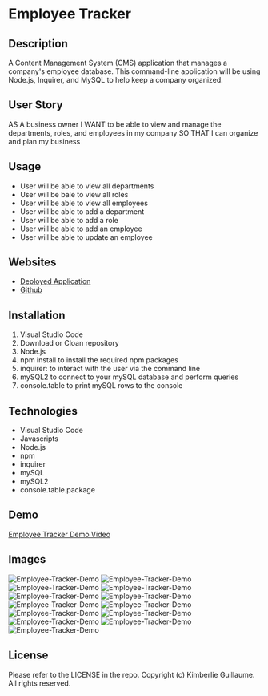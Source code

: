 # Employee Tracker

## Description

A Content Management System (CMS) application that manages a company's employee database. This command-line application will be using Node.js, Inquirer, and MySQL to help keep a company organized. 

## User Story

AS A business owner
I WANT to be able to view and manage the departments, roles, and employees in my company
SO THAT I can organize and plan my business

## Usage

- User will be able to view all departments
- User will be bale to view all roles
- User will be able to view all employees 
- User will be able to add a department
- User will be able to add a role
- User will be able to add an employee 
- User will be able to update an employee

## Websites 

- [Deployed Application](https://kimberlie901.github.io/my_Employees/)
- [Github](https://github.com/kimberlie901/my_Employees)

## Installation

1. Visual Studio Code
2. Download or Cloan repository
3. Node.js
4. npm install to install the required npm packages 
5. inquirer: to interact with the user via the command line
6. mySQL2 to connect to your mySQL database and perform queries
7. console.table to print mySQL rows to the console


## Technologies

- Visual Studio Code
- Javascripts
- Node.js
- npm 
- inquirer 
- mySQL
- mySQL2 
- console.table.package

## Demo

[Employee Tracker Demo Video](https://drive.google.com/file/d/1B821X4w4eRJgM2RV11XFziHQv014u5JI/view?usp=sharing)

## Images

![Employee-Tracker-Demo](assets/view%20all%20departments.png)
![Employee-Tracker-Demo](assets/departments.png)
![Employee-Tracker-Demo](assets/view%20all%20roles.png)
![Employee-Tracker-Demo](assets/roles.png)
![Employee-Tracker-Demo](assets/view%20all%20employees.png)
![Employee-Tracker-Demo](assets/all%20employees.png)
![Employee-Tracker-Demo](assets/add%20a%20department.png)
![Employee-Tracker-Demo](assets/department%20added.png)
![Employee-Tracker-Demo](assets/add%20a%20role.png)
![Employee-Tracker-Demo](assets/ux%20designer%20added.png)
![Employee-Tracker-Demo](assets/ux%20designer%20in%20role.png)
![Employee-Tracker-Demo](assets/add%20employee.png)
![Employee-Tracker-Demo](assets/employee%20added.png)

## License 

Please refer to the LICENSE in the repo. Copyright (c) Kimberlie Guillaume. All rights reserved. 